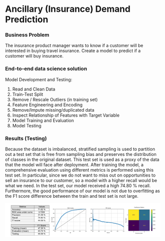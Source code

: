 # Ancillary (Insurance) Demand Prediction

### Business Problem
The insurance product manager wants to know if a customer will be interested in buying travel insurance. Create a model to predict if a customer will buy insurance. 

### End-to-end data science solution
Model Development and Testing:
1. Read and Clean Data
2. Train-Test Split
3. Remove / Rescale Outliers (in training set)
4. Feature Engineering and Encoding
5. Remove/Impute missing/duplicated data
6. Inspect Relationship of Features with Target Variable
7. Model Training and Evaluation
8. Model Testing

### Results (Testing)
Because the dataset is imbalanced, stratified sampling is used to partition out a test set that is free from
sampling bias and preserves the distribution of classes in the original dataset. This test set is used as a proxy of
the data that the model will face after deployment. After training the model, a comprehensive evaluation
using different metrics is performed using this test set. In particular, since we do not want to miss out on
opportunities to sell an insurance to our customer, so a model with a higher recall would be what we need. In
the test set, our model received a high 74.80 % recall. Furthermore, the good performance of our model is not
due to overfitting as the F1 score difference between the train and test set is not large.

![test](imgs/test.png)
